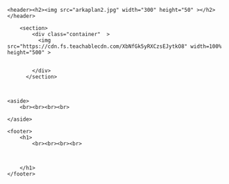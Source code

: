 <!DOCTYPE html>
<html lang="tr">
<head>
    <meta charset="UTF-8">
    <meta http-equiv="X-UA-Compatible" content="IE-edge">
    <meta name="viewport" content="width=device-width,initial-scale=1.0">
    <title>Programlamaya Giriş | Kodlama.io</title>
</head>

<style>
    header{
        background-color: #1b5c91;
        padding: 10px;
        font-size: 8px;
        color: white;
    }

    section::after {
      content: "";
      display: table;
      clear: both;
    }

    nav{
        background-color:rgb(211, 211, 211)
        padding: 50px;
        width: 100%;
    }

   
    aside{
        width:100%;
        padding: 90px;
        background-color:rgba(211, 44, 44, 0.767);
    }
    aside{
        width: 100%;
        padding: 80px;
        background-color:rgba(202, 202, 202, 0.767);
    }
    footer{
        width: 100%;
        padding: 20px;
        background-color: #1b5c91;
    }

</style>

<body> 

    <header><h2><img src="arkaplan2.jpg" width="300" height="50" ></h2></header>

        <section>
            <div class="container"  >
              <img src="https://cdn.fs.teachablecdn.com/XbNfGk5yRXCzsEJytkO8" width=100% height="500" >


            </div>
          </section>

          

    <aside>
        <br><br><br><br>
           
    </aside>
   
    <footer>
        <h1>
            <br><br><br><br>
            
            
            
        </h1>
    </footer>


</body>
</html>
